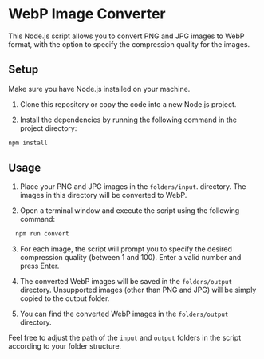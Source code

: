 # WebP Image Converter

This Node.js script allows you to convert PNG and JPG images to WebP format, with the option to specify the compression quality for the images.

## Setup

Make sure you have Node.js installed on your machine.

1. Clone this repository or copy the code into a new Node.js project.

2. Install the dependencies by running the following command in the project directory: 

```bash
npm install
```

## Usage

1. Place your PNG and JPG images in the `folders/input`. directory. The images in this directory will be converted to WebP.

2. Open a terminal window and execute the script using the following command:

```bash
  npm run convert
```

3. For each image, the script will prompt you to specify the desired compression quality (between 1 and 100). Enter a valid number and press Enter.

4. The converted WebP images will be saved in the `folders/output` directory. Unsupported images (other than PNG and JPG) will be simply copied to the output folder.

5. You can find the converted WebP images in the `folders/output` directory.

Feel free to adjust the path of the `input` and `output` folders in the script according to your folder structure.
